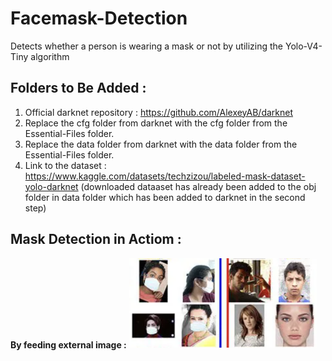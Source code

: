 # Facemask-Detection
Detects whether a person is wearing a mask or not by utilizing the Yolo-V4-Tiny algorithm

## Folders to Be Added :
1. Official darknet repository : https://github.com/AlexeyAB/darknet
2. Replace the cfg folder from darknet with the cfg folder from the Essential-Files folder.
3. Replace the data folder from darknet with the data folder from the Essential-Files folder.
4. Link to the dataset : https://www.kaggle.com/datasets/techzizou/labeled-mask-dataset-yolo-darknet
   (downloaded dataaset has already been added to the obj folder in data folder which has been added to darknet in the second step)

## Mask Detection in Actiom :
**By feeding external image :**
<img src="./resources/readme images/sample image.png" alt="sample image" width="300"/>

